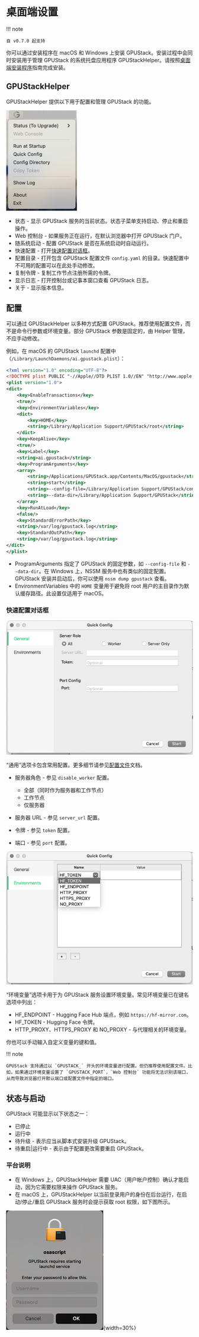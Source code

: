 # 桌面端设置

!!! note

    自 v0.7.0 起支持

你可以通过安装程序在 macOS 和 Windows 上安装 GPUStack。安装过程中会同时安装用于管理 GPUStack 的系统托盘应用程序 GPUStackHelper。请按照[桌面端安装程序](../installation/desktop-installer.md)指南完成安装。

## GPUStackHelper

GPUStackHelper 提供以下用于配置和管理 GPUStack 的功能。

![托盘菜单](../../assets/desktop-installer/to-upgrade-darwin.png)

- 状态 - 显示 GPUStack 服务的当前状态。状态子菜单支持启动、停止和重启操作。
- Web 控制台 - 如果服务正在运行，在默认浏览器中打开 GPUStack 门户。
- 随系统启动 - 配置 GPUStack 是否在系统启动时自动运行。
- 快速配置 - 打开[快速配置对话框](#quick-config-dialog)。
- 配置目录 - 打开包含 GPUStack 配置文件 `config.yaml` 的目录。快速配置中不可用的配置可以在此处手动修改。
- 复制令牌 - 复制工作节点注册所需的令牌。
- 显示日志 - 打开控制台或记事本窗口查看 GPUStack 日志。
- 关于 - 显示版本信息。

<a id="configuration"></a>

## 配置

可以通过 GPUStackHelper 以多种方式配置 GPUStack。推荐使用配置文件，而不是命令行参数或环境变量。部分 GPUStack 参数是固定的，由 Helper 管理，不应手动修改。

例如，在 macOS 的 GPUStack `launchd` 配置中（`/Library/LaunchDaemons/ai.gpustack.plist`）：

```xml
<?xml version="1.0" encoding="UTF-8"?>
<!DOCTYPE plist PUBLIC "-//Apple//DTD PLIST 1.0//EN" "http://www.apple.com/DTDs/PropertyList-1.0.dtd">
<plist version="1.0">
<dict>
    <key>EnableTransactions</key>
    <true/>
    <key>EnvironmentVariables</key>
    <dict>
        <key>HOME</key>
        <string>/Library/Application Support/GPUStack/root</string>
    </dict>
    <key>KeepAlive</key>
    <true/>
    <key>Label</key>
    <string>ai.gpustack</string>
    <key>ProgramArguments</key>
    <array>
        <string>/Applications/GPUStack.app/Contents/MacOS/gpustack</string>
        <string>start</string>
        <string>--config-file=/Library/Application Support/GPUStack/config.yaml</string>
        <string>--data-dir=/Library/Application Support/GPUStack</string>
    </array>
    <key>RunAtLoad</key>
    <false/>
    <key>StandardErrorPath</key>
    <string>/var/log/gpustack.log</string>
    <key>StandardOutPath</key>
    <string>/var/log/gpustack.log</string>
</dict>
</plist>
```

- ProgramArguments 指定了 GPUStack 的固定参数，如 `--config-file` 和 `--data-dir`。在 Windows 上，NSSM 服务中也有类似的固定配置。GPUStack 安装并启动后，你可以使用 `nssm dump gpustack` 查看。
- EnvironmentVariables 中的 `HOME` 变量用于避免将 root 用户的主目录作为默认缓存路径。此设置仅适用于 macOS。

<a id="quick-config-dialog"></a>

### 快速配置对话框

![通用](../../assets/desktop-installer/quickconfig-general.png)

“通用”选项卡包含常用配置。更多细节请参见[配置文件](../cli-reference/start.md#config-file)文档。

- 服务器角色 - 参见 `disable_worker` 配置。

    - 全部（同时作为服务器和工作节点）
    - 工作节点
    - 仅服务器

- 服务器 URL - 参见 `server_url` 配置。
- 令牌 - 参见 `token` 配置。
- 端口 - 参见 `port` 配置。

![环境变量](../../assets/desktop-installer/quickconfig-env-var.png)

“环境变量”选项卡用于为 GPUStack 服务设置环境变量。常见环境变量已在键名选项中列出：

- HF_ENDPOINT - Hugging Face Hub 端点，例如 `https://hf-mirror.com`。
- HF_TOKEN - Hugging Face 令牌。
- HTTP_PROXY、HTTPS_PROXY 和 NO_PROXY - 与代理相关的环境变量。

你也可以手动输入自定义变量的键和值。

!!! note

    GPUStack 支持通过以 `GPUSTACK_` 开头的环境变量进行配置。但仍推荐使用配置文件。比如，如果通过环境变量设置了 `GPUSTACK_PORT`，`Web 控制台` 功能将无法识别该端口，从而导致浏览器打开默认端口或配置文件中指定的端口。

## 状态与启动

GPUStack 可能显示以下状态之一：

- 已停止
- 运行中
- 待升级 - 表示应当从脚本式安装升级 GPUStack。
- 待重启|运行中 - 表示由于配置更改需要重启 GPUStack。

### 平台说明

- 在 Windows 上，GPUStackHelper 需要 UAC（用户帐户控制）确认才能启动，因为它需要权限来操作 GPUStack 服务。  
- 在 macOS 上，GPUStackHelper 以当前登录用户的身份在后台运行，在启动/停止/重启 GPUStack 服务时会提示获取 root 权限，如下图所示。

![权限提示](../../assets/desktop-installer/prompt-root-privileges.png){width=30%}